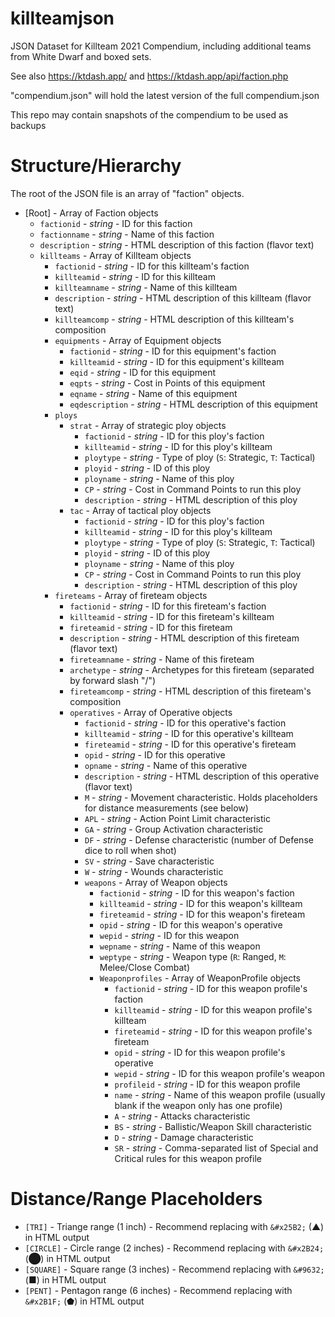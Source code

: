 # killteamjson
JSON Dataset for Killteam 2021 Compendium, including additional teams from White Dwarf and boxed sets.

See also https://ktdash.app/ and https://ktdash.app/api/faction.php

"compendium.json" will hold the latest version of the full compendium.json

This repo may contain snapshots of the compendium to be used as backups

# Structure/Hierarchy

The root of the JSON file is an array of "faction" objects.


- [Root] - Array of Faction objects
  - `factionid` - *string* - ID for this faction
  - `factionname` - *string* - Name of this faction
  - `description` - *string* - HTML description of this faction (flavor text)
  - `killteams` - Array of Killteam objects
    - `factionid` - *string* - ID for this killteam's faction
    - `killteamid` - *string* - ID for this killteam
    - `killteamname` - *string* - Name of this killteam
    - `description` - *string* - HTML description of this killteam (flavor text)
    - `killteamcomp` - *string* - HTML description of this killteam's composition
    - `equipments` - Array of Equipment objects
      - `factionid` - *string* - ID for this equipment's faction
      - `killteamid` - *string* - ID for this equipment's killteam
      - `eqid` - *string* - ID for this equipment
      - `eqpts` - *string* - Cost in Points of this equipment
      - `eqname` - *string* - Name of this equipment
      - `eqdescription` - *string* - HTML description of this equipment
    - `ploys`
      - `strat` - Array of strategic ploy objects
        - `factionid` - *string* - ID for this ploy's faction
        - `killteamid` - *string* - ID for this ploy's killteam
        - `ploytype` - *string* - Type of ploy (`S`: Strategic, `T`: Tactical)
        - `ployid` - *string* - ID of this ploy
        - `ployname` - *string* - Name of this ploy
        - `CP` - *string* - Cost in Command Points to run this ploy
        - `description` - *string* - HTML description of this ploy
      - `tac` - Array of tactical ploy objects
        - `factionid` - *string* - ID for this ploy's faction
        - `killteamid` - *string* - ID for this ploy's killteam
        - `ploytype` - *string* - Type of ploy (`S`: Strategic, `T`: Tactical)
        - `ployid` - *string* - ID of this ploy
        - `ployname` - *string* - Name of this ploy
        - `CP` - *string* - Cost in Command Points to run this ploy
        - `description` - *string* - HTML description of this ploy
    - `fireteams` - Array of fireteam objects
      - `factionid` - *string* - ID for this fireteam's faction
      - `killteamid` - *string* - ID for this fireteam's killteam
      - `fireteamid` - *string* - ID for this fireteam
      - `description` - *string* - HTML description of this fireteam (flavor text)
      - `fireteamname` - *string* - Name of this fireteam
      - `archetype` - *string* - Archetypes for this fireteam (separated by forward slash "/")
      - `fireteamcomp` - *string* - HTML description of this fireteam's composition
      - `operatives` - Array of Operative objects
        - `factionid` - *string* - ID for this operative's faction
        - `killteamid` - *string* - ID for this operative's killteam
        - `fireteamid` - *string* - ID for this operative's fireteam
        - `opid` - *string* - ID for this operative
        - `opname` - *string* - Name of this operative
        - `description` - *string* - HTML description of this operative (flavor text)
        - `M` - *string* - Movement characteristic. Holds placeholders for distance measurements (see below)
        - `APL` - *string* - Action Point Limit characteristic
        - `GA` - *string* - Group Activation characteristic
        - `DF` - *string* - Defense characteristic (number of Defense dice to roll when shot)
        - `SV` - *string* - Save characteristic
        - `W` - *string* - Wounds characteristic
        - `weapons` - Array of Weapon objects
          - `factionid` - *string* - ID for this weapon's faction
          - `killteamid` - *string* - ID for this weapon's killteam
          - `fireteamid` - *string* - ID for this weapon's fireteam
          - `opid` - *string* - ID for this weapon's operative
          - `wepid` - *string* - ID for this weapon
          - `wepname` - *string* - Name of this weapon
          - `weptype` - *string* - Weapon type (`R`: Ranged, `M`: Melee/Close Combat)
          - `Weaponprofiles` - Array of WeaponProfile objects
            - `factionid` - *string* - ID for this weapon profile's faction
            - `killteamid` - *string* - ID for this weapon profile's killteam
            - `fireteamid` - *string* - ID for this weapon profile's fireteam
            - `opid` - *string* - ID for this weapon profile's operative
            - `wepid` - *string* - ID for this weapon profile's weapon
            - `profileid` - *string* - ID for this weapon profile
            - `name` - *string* - Name of this weapon profile (usually blank if the weapon only has one profile)
            - `A` - *string* - Attacks characteristic
            - `BS` - *string* - Ballistic/Weapon Skill characteristic
            - `D` - *string* - Damage characteristic
            - `SR` - *string* - Comma-separated list of Special and Critical rules for this weapon profile

# Distance/Range Placeholders

- `[TRI]` - Triange range (1 inch) - Recommend replacing with `&#x25B2;` (&#x25B2;) in HTML output
- `[CIRCLE]` - Circle range (2 inches) - Recommend replacing with `&#x2B24;` (&#x2B24;) in HTML output
- `[SQUARE]` - Square range (3 inches) - Recommend replacing with `&#9632;` (&#9632;) in HTML output
- `[PENT]` - Pentagon range (6 inches) - Recommend replacing with `&#x2B1F;` (&#x2B1F;) in HTML output


